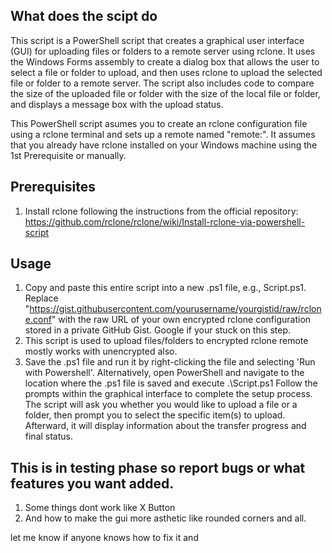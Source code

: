 ## What does the scipt do 
This script is a PowerShell script that creates a graphical user interface (GUI) for uploading files or folders to a remote server using rclone. It uses the Windows Forms assembly to create a dialog box that allows the user to select a file or folder to upload, and then uses rclone to upload the selected file or folder to a remote server. The script also includes code to compare the size of the uploaded file or folder with the size of the local file or folder, and displays a message box with the upload status.


This PowerShell script asumes you to create an rclone configuration file using a rclone terminal and sets up a remote named "remote:". 
It assumes that you already have rclone installed on your Windows machine using the 1st Prerequisite or manually.

## Prerequisites
1. Install rclone following the instructions from the official repository: https://github.com/rclone/rclone/wiki/Install-rclone-via-powershell-script

## Usage
1. Copy and paste this entire script into a new .ps1 file, e.g., Script.ps1.
Replace "https://gist.githubusercontent.com/yourusername/yourgistid/raw/rclone.conf" with the raw URL of your own encrypted rclone configuration stored in a private GitHub Gist. Google if your stuck on this step.
2. This script is used to upload files/folders to encrypted rclone remote mostly works with unencrypted also. 
3. Save the .ps1 file and run it by right-clicking the file and selecting 'Run with Powershell'. Alternatively, open PowerShell and navigate to the location where the .ps1 file is saved and execute .\Script.ps1
Follow the prompts within the graphical interface to complete the setup process. The script will ask you whether you would like to upload a file or a folder, then prompt you to select the specific item(s) to upload. Afterward, it will display information about the transfer progress and final status.

## This is in testing phase so report bugs or what features you want added.
1. Some things dont work like X Button 
2. And how to make the gui more asthetic like rounded corners and all.

let me know if anyone knows how to fix it and  

